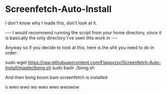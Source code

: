 Screenfetch-Auto-Install
========================

I don't know why I made this, don't look at it.

--- I would recommend running the script from your home directory, since it is basically the only directory I've seen this work in ---

Anyway so if you decide to look at this, here is the shit you need to do in order:

sudo wget https://raw.githubusercontent.com/Flappyzor/Screenfetch-Auto-Install/master/bong.sh
sudo bash ./bong.sh

And then bong boom bam screenfetch is installed

o wwo wwo wo wwo wwo wwowow
